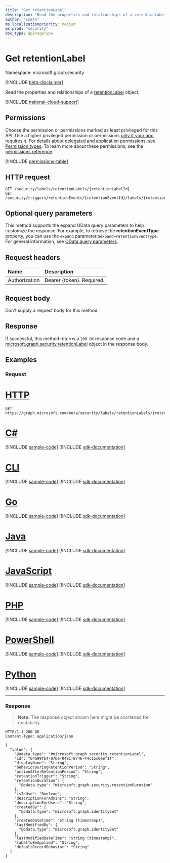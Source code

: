 ```yaml
---
title: "Get retentionLabel"
description: "Read the properties and relationships of a retentionLabel object."
author: "sseth"
ms.localizationpriority: medium
ms.prod: "security"
doc_type: apiPageType
---
```


# Get retentionLabel
Namespace: microsoft.graph.security

[!INCLUDE [beta-disclaimer](../../includes/beta-disclaimer.md)]

Read the properties and relationships of a [retentionLabel](../resources/security-retentionlabel.md) object.

[!INCLUDE [national-cloud-support](../../includes/global-only.md)]

## Permissions
Choose the permission or permissions marked as least privileged for this API. Use a higher privileged permission or permissions [only if your app requires it](/graph/permissions-overview#best-practices-for-using-microsoft-graph-permissions). For details about delegated and application permissions, see [Permission types](/graph/permissions-overview#permission-types). To learn more about these permissions, see the [permissions reference](/graph/permissions-reference).

<!-- { "blockType": "permissions", "name": "security_retentionlabel_get" } -->
[!INCLUDE [permissions-table](../includes/permissions/security-retentionlabel-get-permissions.md)]

## HTTP request

<!-- {
  "blockType": "ignored"
}
-->
``` http
GET /security/labels/retentionLabels/{retentionLabelId}
GET /security/triggers/retentionEvents/{retentionEventId}/labels/{retentionLabelId}
```

## Optional query parameters
This method supports the expand OData query parameters to help customize the response.  For example, to retrieve the **retentionEventType** property, you can use the `expand` parameter:`$expand=retentionEventType`. For general information, see [OData query parameters](/graph/query-parameters).

## Request headers
|Name|Description|
|:---|:---|
|Authorization|Bearer {token}. Required.|

## Request body
Don't supply a request body for this method.

## Response

If successful, this method returns a `200 OK` response code and a [microsoft.graph.security.retentionLabel](../resources/security-retentionlabel.md) object in the response body.

## Examples

### Request

# [HTTP](#tab/http)
<!-- {
  "blockType": "request",
  "name": "get_retentionlabel"
}
-->
``` http
GET  https://graph.microsoft.com/beta/security/labels/retentionLabels/{retentionLabelId}
```

# [C#](#tab/csharp)
[!INCLUDE [sample-code](../includes/snippets/csharp/get-retentionlabel-csharp-snippets.md)]
[!INCLUDE [sdk-documentation](../includes/snippets/snippets-sdk-documentation-link.md)]

# [CLI](#tab/cli)
[!INCLUDE [sample-code](../includes/snippets/cli/get-retentionlabel-cli-snippets.md)]
[!INCLUDE [sdk-documentation](../includes/snippets/snippets-sdk-documentation-link.md)]

# [Go](#tab/go)
[!INCLUDE [sample-code](../includes/snippets/go/get-retentionlabel-go-snippets.md)]
[!INCLUDE [sdk-documentation](../includes/snippets/snippets-sdk-documentation-link.md)]

# [Java](#tab/java)
[!INCLUDE [sample-code](../includes/snippets/java/get-retentionlabel-java-snippets.md)]
[!INCLUDE [sdk-documentation](../includes/snippets/snippets-sdk-documentation-link.md)]

# [JavaScript](#tab/javascript)
[!INCLUDE [sample-code](../includes/snippets/javascript/get-retentionlabel-javascript-snippets.md)]
[!INCLUDE [sdk-documentation](../includes/snippets/snippets-sdk-documentation-link.md)]

# [PHP](#tab/php)
[!INCLUDE [sample-code](../includes/snippets/php/get-retentionlabel-php-snippets.md)]
[!INCLUDE [sdk-documentation](../includes/snippets/snippets-sdk-documentation-link.md)]

# [PowerShell](#tab/powershell)
[!INCLUDE [sample-code](../includes/snippets/powershell/get-retentionlabel-powershell-snippets.md)]
[!INCLUDE [sdk-documentation](../includes/snippets/snippets-sdk-documentation-link.md)]

# [Python](#tab/python)
[!INCLUDE [sample-code](../includes/snippets/python/get-retentionlabel-python-snippets.md)]
[!INCLUDE [sdk-documentation](../includes/snippets/snippets-sdk-documentation-link.md)]

---

### Response
>**Note:** The response object shown here might be shortened for readability.
<!-- {
  "blockType": "response",
  "truncated": true,
  "@odata.type": "microsoft.graph.security.retentionLabel"
}
-->
``` http
HTTP/1.1 200 OK
Content-Type: application/json

{
  "value": {
    "@odata.type": "#microsoft.graph.security.retentionLabel",
    "id": "64a99fb4-07be-0481-8746-44c15c0eef1f",
    "displayName": "String",
    "behaviorDuringRetentionPeriod": "String",
    "actionAfterRetentionPeriod": "String",
    "retentionTrigger": "String",
    "retentionDuration": {
      "@odata.type": "microsoft.graph.security.retentionDuration"
    },
    "isInUse": "Boolean",
    "descriptionForAdmins": "String",
    "descriptionForUsers": "String",
    "createdBy": {
      "@odata.type": "microsoft.graph.identitySet"
    },
    "createdDateTime": "String (timestamp)",
    "lastModifiedBy": {
      "@odata.type": "microsoft.graph.identitySet"
    },
    "lastModifiedDateTime": "String (timestamp)",
    "labelToBeApplied": "String",
    "defaultRecordBehavior": "String"
  }
}
```

